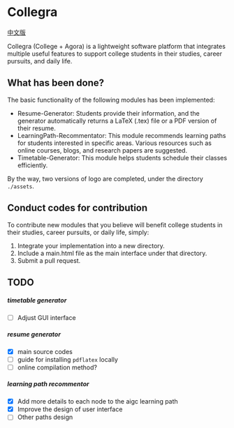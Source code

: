 # Collegra 
[中文版](readme_ch.md)

Collegra (College + Agora) is a lightweight software platform that integrates multiple useful features to support college students in their studies, career pursuits, and daily life.

## What has been done? 
The basic functionality of the following modules has been implemented:
* Resume-Generator: Students provide their information, and the generator automatically returns a LaTeX (.tex) file or a PDF version of their resume.
* LearningPath-Recommentator: This module recommends learning paths for students interested in specific areas. Various resources such as online courses, blogs, and research papers are suggested.
* Timetable-Generator: This module helps students schedule their classes efficiently.

By the way, two versions of logo are completed, under the directory `./assets`.

## Conduct codes for contribution
To contribute new modules that you believe will benefit college students in their studies, career pursuits, or daily life, simply:
1. Integrate your implementation into a new directory.
2. Include a main.html file as the main interface under that directory.
3. Submit a pull request.

## TODO
##### timetable generator 
- [ ] Adjust GUI interface

##### resume generator
- [x] main source codes
- [ ] guide for installing `pdflatex` locally
- [ ] online compilation method?

##### learning path recommentor
- [x] Add more details to each node to the aigc learning path
- [x] Improve the design of user interface 
- [ ] Other paths design  